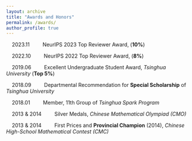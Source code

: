 ```yaml
---
layout: archive
title: "Awards and Honors"
permalink: /awards/
author_profile: true
---
```


&nbsp; &nbsp; 2023.11 &nbsp; &nbsp; &nbsp; &nbsp; NeurIPS 2023 Top Reviewer Award, (**10%**)

&nbsp; &nbsp; 2022.10 &nbsp; &nbsp; &nbsp; &nbsp; NeurIPS 2022 Top Reviewer Award, (**8%**)

&nbsp; &nbsp; 2019.06 &nbsp; &nbsp; &nbsp; &nbsp; Excellent Undergraduate Student Award, *Tsinghua University* (**Top 5%**)

&nbsp; &nbsp; 2018.09 &nbsp; &nbsp; &nbsp; &nbsp; Departmental Recommendation for **Special Scholarship** of *Tsinghua University*

&nbsp; &nbsp; 2018.01 &nbsp; &nbsp; &nbsp; &nbsp; Member, 11th Group of *Tsinghua Spark Program*

&nbsp; &nbsp; 2013 &amp; 2014 &nbsp; &nbsp; &nbsp; &nbsp; Silver Medals, *Chinese Mathematical Olympiad (CMO)*

&nbsp; &nbsp; 2013 &amp; 2014 &nbsp; &nbsp; &nbsp; &nbsp; First Prices and **Provincial Champion** (2014), *Chinese High-School Mathematical Contest (CMC)*


